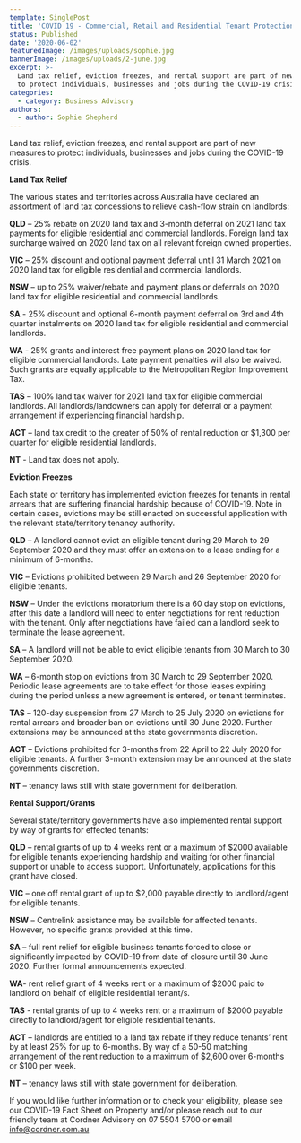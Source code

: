 ```yaml
---
template: SinglePost
title: 'COVID 19 - Commercial, Retail and Residential Tenant Protections'
status: Published
date: '2020-06-02'
featuredImage: /images/uploads/sophie.jpg
bannerImage: /images/uploads/2-june.jpg
excerpt: >-
  Land tax relief, eviction freezes, and rental support are part of new measures
  to protect individuals, businesses and jobs during the COVID-19 crisis
categories:
  - category: Business Advisory
authors:
  - author: Sophie Shepherd
---
```

Land tax relief, eviction freezes, and rental support are part of new measures to protect individuals, businesses and jobs during the COVID-19 crisis.

**Land Tax Relief**

The various states and territories across Australia have declared an assortment of land tax concessions to relieve cash-flow strain on landlords: 

**QLD** – 25% rebate on 2020 land tax and 3-month deferral on 2021 land tax payments for eligible residential and commercial landlords. Foreign land tax surcharge waived on 2020 land tax on all relevant foreign owned properties. 

**VIC** – 25% discount and optional payment deferral until 31 March 2021 on 2020 land tax for eligible residential and commercial landlords.

**NSW** – up to 25% waiver/rebate and payment plans or deferrals on 2020 land tax for eligible residential and commercial landlords.

**SA** - 25% discount and optional 6-month payment deferral on 3rd and 4th quarter instalments on 2020 land tax for eligible residential and commercial landlords.

**WA** - 25% grants and interest free payment plans on 2020 land tax for eligible commercial landlords. Late payment penalties will also be waived. Such grants are equally applicable to the Metropolitan Region Improvement Tax. 

**TAS** – 100% land tax waiver for 2021 land tax for eligible commercial landlords. All landlords/landowners can apply for deferral or a payment arrangement if experiencing financial hardship. 

**ACT** – land tax credit to the greater of 50% of rental reduction or $1,300 per quarter for eligible residential landlords. 

**NT** - Land tax does not apply. 

**Eviction Freezes**

Each state or territory has implemented eviction freezes for tenants in rental arrears that are suffering financial hardship because of COVID-19. Note in certain cases, evictions may be still enacted on successful application with the relevant state/territory tenancy authority. 

**QLD** – A landlord cannot evict an eligible tenant during 29 March to 29 September 2020 and they must offer an extension to a lease ending for a minimum of 6-months.

**VIC** – Evictions prohibited between 29 March and 26 September 2020 for eligible tenants. 

**NSW** – Under the evictions moratorium there is a 60 day stop on evictions, after this date a landlord will need to enter negotiations for rent reduction with the tenant. Only after negotiations have failed can a landlord seek to terminate the lease agreement. 

**SA** – A landlord will not be able to evict eligible tenants from 30 March to 30 September 2020. 

**WA** – 6-month stop on evictions from 30 March to 29 September 2020. Periodic lease agreements are to take effect for those leases expiring during the period unless a new agreement is entered, or tenant terminates. 

**TAS** – 120-day suspension from 27 March to 25 July 2020 on evictions for rental arrears and broader ban on evictions until 30 June 2020. Further extensions may be announced at the state governments discretion.  

**ACT** – Evictions prohibited for 3-months from 22 April to 22 July 2020 for eligible tenants. A further 3-month extension may be announced at the state governments discretion.  

**NT** – tenancy laws still with state government for deliberation. 

**Rental Support/Grants**

Several state/territory governments have also implemented rental support by way of grants for effected tenants:

**QLD** – rental grants of up to 4 weeks rent or a maximum of $2000 available for eligible tenants experiencing hardship and waiting for other financial support or unable to access support. Unfortunately, applications for this grant have closed. 

**VIC** – one off rental grant of up to $2,000 payable directly to landlord/agent for eligible tenants.  

**NSW** – Centrelink assistance may be available for affected tenants. However, no specific grants provided at this time. 

**SA** – full rent relief for eligible business tenants forced to close or significantly impacted by COVID-19 from date of closure until 30 June 2020. Further formal announcements expected. 

**WA**- rent relief grant of 4 weeks rent or a maximum of $2000 paid to landlord on behalf of eligible residential tenant/s. 

**TAS** - rental grants of up to 4 weeks rent or a maximum of $2000 payable directly to landlord/agent for eligible residential tenants.

**ACT** – landlords are entitled to a land tax rebate if they reduce tenants’ rent by at least 25% for up to 6-months. By way of a 50-50 matching arrangement of the rent reduction to a maximum of $2,600 over 6-months or $100 per week.

**NT** – tenancy laws still with state government for deliberation.

If you would like further information or to check your eligibility, please see our COVID-19 Fact Sheet on Property and/or please reach out to our friendly team at Cordner Advisory on 07 5504 5700 or email info@cordner.com.au
